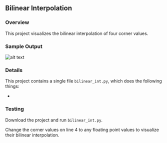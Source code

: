 ## Bilinear Interpolation

### Overview

This project visualizes the bilinear interpolation of four corner values.

### Sample Output

![alt text](https://github.com/harvey2phase/CompPhysics/blob/master/Bilinear%20Interpolation/Sample%20Output.png)

### Details

This project contains a single file `bilinear_int.py`, which does the following things:

* 

### Testing

Download the project and run `bilinear_int.py`.

Change the corner values on line 4 to any floating point values to visualize their bilinear interpolation.